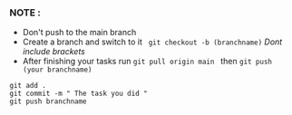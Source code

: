 ### NOTE :

- Don't push to the main branch
- Create a branch and switch to it ` git checkout -b (branchname)` *Dont include brackets*
- After finishing your tasks run `git pull origin main ` then `git push (your branchname)`

```
git add .
git commit -m " The task you did "
git push branchname 

```
